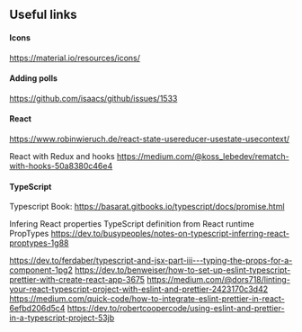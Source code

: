## Useful links

#### Icons
https://material.io/resources/icons/


#### Adding polls
https://github.com/isaacs/github/issues/1533


#### React
https://www.robinwieruch.de/react-state-usereducer-usestate-usecontext/

React with Redux and hooks
https://medium.com/@koss_lebedev/rematch-with-hooks-50a8380c46e4

#### TypeScript

Typescript Book:
https://basarat.gitbooks.io/typescript/docs/promise.html

Infering React properties TypeScript definition from React runtime PropTypes
https://dev.to/busypeoples/notes-on-typescript-inferring-react-proptypes-1g88

https://dev.to/ferdaber/typescript-and-jsx-part-iii---typing-the-props-for-a-component-1pg2
https://dev.to/benweiser/how-to-set-up-eslint-typescript-prettier-with-create-react-app-3675
https://medium.com/@dors718/linting-your-react-typescript-project-with-eslint-and-prettier-2423170c3d42
https://medium.com/quick-code/how-to-integrate-eslint-prettier-in-react-6efbd206d5c4
https://dev.to/robertcoopercode/using-eslint-and-prettier-in-a-typescript-project-53jb
